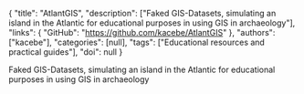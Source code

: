 {
  "title": "AtlantGIS",
  "description": ["Faked GIS-Datasets, simulating an island in the Atlantic for educational purposes in using GIS in archaeology"],
  "links": {
    "GitHub": "https://github.com/kacebe/AtlantGIS"
  },
  "authors": ["kacebe"],
  "categories": [null],
  "tags": ["Educational resources and practical guides"],
  "doi": null
}

<!-- Generated by csv2md.R – do not edit by hand -->

Faked GIS-Datasets, simulating an island in the Atlantic for educational purposes in using GIS in archaeology